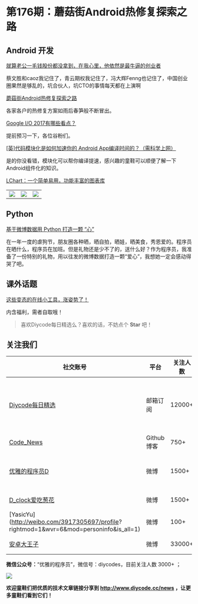 # 第176期：蘑菇街Android热修复探索之路

## Android 开发

[就算老公一毛钱股份都没拿到，在我心里，他依然是最牛逼的创业者](https://www.diycode.cc/news/2027)

蔡文胜和caoz我记住了，青云期权我记住了，冯大辉Fenng也记住了，中国创业圈果然是够乱的，坑合伙人，坑CTO的事情每天都在上演啊


[蘑菇街Android热修复探索之路](https://www.diycode.cc/news/2023)

各家各户的热修复方案如雨后春笋般不断冒出。

[Google I/O 2017有哪些看点？](https://www.diycode.cc/news/2025)

提前预习一下，各位谷粉们。

[[英]代码模块化是如何加速你的 Android App编译时间的？（需科学上网）](https://www.diycode.cc/news/2021)

是的你没看错，模块化可以帮你编译提速，感兴趣的童鞋可以顺便了解一下Android组件化的知识。



[LChart：一个简单易用，功能丰富的图表库](https://www.diycode.cc/topics/616)

|		|		|		|
|------|------|------|
|![](https://github.com/linheimx/LChart/raw/master/art/l_basic.png)	|![](https://github.com/linheimx/LChart/raw/master/art/l_warn.png)		|![](https://github.com/linheimx/LChart/raw/master/art/l_multi.png)		|

## Python

[基于微博数据用 Python 打造一颗 “心”](https://www.diycode.cc/topics/617)

在一年一度的虐狗节，朋友圈各种晒，晒自拍，晒娃，晒美食，秀恩爱的。程序员在晒什么，程序员在加班。但是礼物还是少不了的，送什么好？作为程序员，我准备了一份特别的礼物，用以往发的微博数据打造一颗“爱心”，我想她一定会感动得哭了吧。

## 课外话题

[这些变态的在线小工具，涨姿势了！](https://www.diycode.cc/news/2024)

内含福利，需者自取哦！

> 喜欢Diycode每日精选么？喜欢的话，不妨点个 **Star** 吧！

## 关注我们

| 社交账号  |  平台  | 关注人数 | 说明 |
| -------- | -------- | -------- | -------- |
| [Diycode每日精选](http://list.qq.com/cgi-bin/qf_invite?id=d469993d2c888e971c0fbb2309c4d84256968386b126b967)|   邮箱订阅  | 12000+ | 每日分享一次Android、iOS、Swfit技术干货  |
| [Code_News](https://github.com/DiyCodes/code_news) |    Github博客  |750+ | 每日邮件推送列表  |
| [优雅的程序员D](http://weibo.com/u/5891258264) |   微博  | 1500+ | 官方微博，每日分享开源信息  |
| [D_clock爱吃葱花](http://weibo.com/u/2480694892)  |   微博  | 1500+ | 日报发起人  |
|[YasicYu](http://weibo.com/3917305697/profile? rightmod=1&wvr=6&mod=personinfo&is_all=1)  |   微博  | 100+ | 日报发起人  |
|[安卓大王子](http://weibo.com/apkbus/)   |   微博  | 33000+ | 日报发起人  |

**微信公众号：**“优雅的程序员”，微信号：diycodes，目前关注人数 3000+ ；

![](http://upload-images.jianshu.io/upload_images/1846413-b42abfa70f909099.jpg?imageMogr2/auto-orient/strip%7CimageView2/2/w/1240)

**欢迎童鞋们把优质的技术文章链接分享到 http://www.diycode.cc/news ，让更多童鞋们看到它们！**
